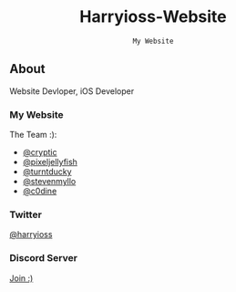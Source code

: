 <div align="center">

# Harryioss-Website
``` 
My Website
```

</div>

## About

Website Devloper, iOS Developer

### My Website
The Team :):
- [@cryptic](https://twitter.com/cr4ptic)
- [@pixeljellyfish](https://twitter.com/pixeljellyfish)
- [@turntducky](https://twitter.com/turntducky)
- [@stevenmyllo](https://twitter.com/myllo_steven)
- [@c0dine](https://twitter.com/c0dine)<br/>

### Twitter
[@harryioss](https://twitter.com/harryioss) <br/>

### Discord Server
[Join :)](https://discord.gg/vG23fCF) <br/>
